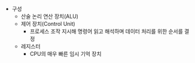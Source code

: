 - 구성
	- 산술 논리 연산 장치(ALU)
	- 제어 장치(Control Unit)
		- 프로세스 조작 지시해 명령어 읽고 해석하며 데이터 처리를 위한 순서를 결정
	- 레지스터
		- CPU의 매우 빠른 임시 기억 장치
